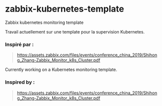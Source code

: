 # zabbix-kubernetes-template
Zabbix kubernetes monitoring template


Travail actuellement sur une template pour la supervision Kubernetes.

### Inspiré par :
> https://assets.zabbix.com/files/events/conference_china_2019/Shihong_Zhang-Zabbix_Monitor_k8s_Cluster.pdf


Currently working on a Kubernetes monitoring template.

### Inspired by :
> https://assets.zabbix.com/files/events/conference_china_2019/Shihong_Zhang-Zabbix_Monitor_k8s_Cluster.pdf
